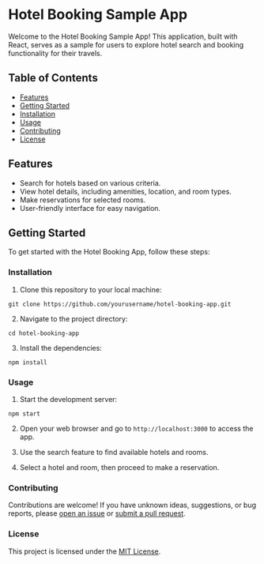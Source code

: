 # Hotel Booking Sample App

Welcome to the Hotel Booking Sample App! This application, built with React, serves as a sample for users to explore hotel search and booking functionality for their travels.

## Table of Contents

-   [Features](#features)
-   [Getting Started](#getting-started)
-   [Installation](#installation)
-   [Usage](#usage)
-   [Contributing](#contributing)
-   [License](#license)

## Features

-   Search for hotels based on various criteria.
-   View hotel details, including amenities, location, and room types.
-   Make reservations for selected rooms.
-   User-friendly interface for easy navigation.

## Getting Started

To get started with the Hotel Booking App, follow these steps:

### Installation

1. Clone this repository to your local machine:

```
git clone https://github.com/yourusername/hotel-booking-app.git
```

2. Navigate to the project directory:

```
cd hotel-booking-app
```

3. Install the dependencies:

```
npm install
```

### Usage

1. Start the development server:

```
npm start
```

2. Open your web browser and go to `http://localhost:3000` to access the app.

3. Use the search feature to find available hotels and rooms.

4. Select a hotel and room, then proceed to make a reservation.

### Contributing

Contributions are welcome! If you have unknown ideas, suggestions, or bug reports, please [open an issue](https://github.com/yourusername/hotel-booking-app/issues) or [submit a pull request](https://github.com/yourusername/hotel-booking-app/pulls).

### License

This project is licensed under the [MIT License](LICENSE).
